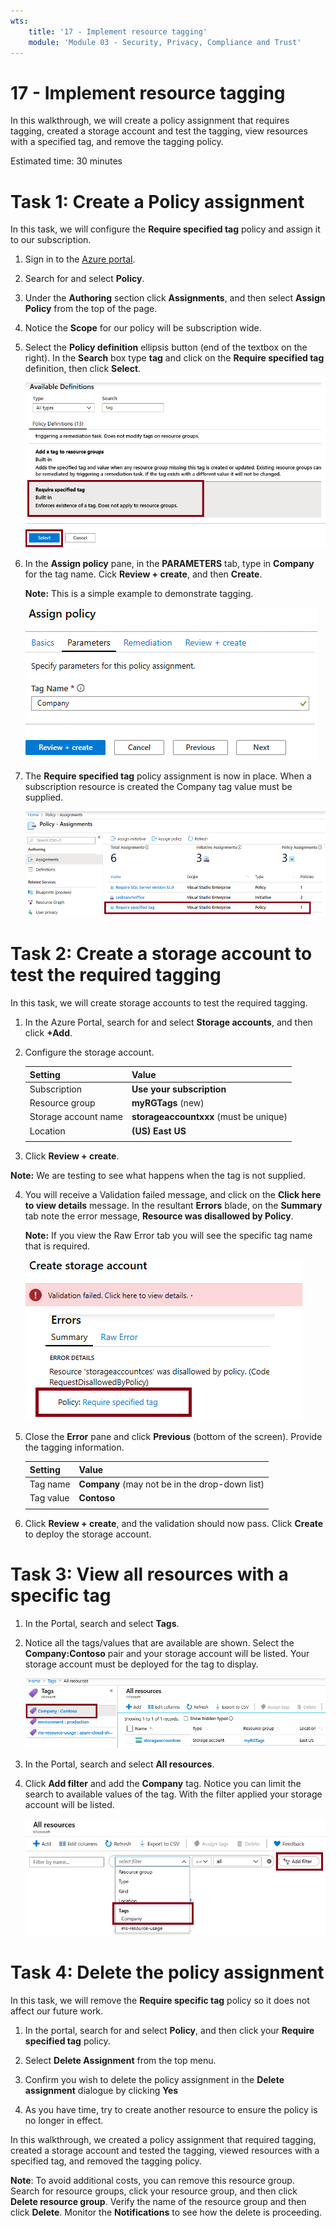 ```yaml
---
wts:
    title: '17 - Implement resource tagging'
    module: 'Module 03 - Security, Privacy, Compliance and Trust'
---
```

# 17 - Implement resource tagging

In this walkthrough, we will create a policy assignment that requires tagging, created a storage account and test the tagging, view resources with a specified tag, and remove the tagging policy.

Estimated time: 30 minutes

# Task 1: Create a Policy assignment

In this task, we will configure the **Require specified tag** policy and assign it to our subscription. 

1. Sign in to the [Azure portal](https://portal.azure.com).

2. Search for and select **Policy**. 

3. Under the **Authoring** section click **Assignments**, and then select **Assign Policy** from the top of the  page.

4. Notice the **Scope** for our policy will be subscription wide. 

5. Select the **Policy definition** ellipsis button (end of the textbox on the right).  In the **Search** box type **tag** and click on the  **Require specified tag** definition, then click **Select**.

   ![Screenshot of Available Definitions pane with Require specified tag selected.](../images/1701.png)

6.  In the **Assign policy** pane, in the **PARAMETERS** tab, type in **Company** for the tag name. Cick **Review + create**, and then **Create**.

    **Note:** This is a simple example to demonstrate tagging. 

    ![Screenshot of Assign policy pane with the Tag name filled out.](../images/1702.png)

7. The **Require specified tag** policy assignment is now in place. When a subscription resource is created the Company tag value must be supplied.

   ![Screenshot of Policy - Assignments pane with the allowed locations assignment highlighted.](../images/1703.png)

# Task 2: Create a storage account to test the required tagging

In this task, we will create storage accounts to test the required tagging. 

1. In the Azure Portal, search for and select **Storage accounts**, and then click **+Add**.

2. Configure the storage account. 

    | Setting | Value | 
    | --- | --- |
    | Subscription | **Use your subscription** |
    | Resource group | **myRGTags** (new) |
    | Storage account name | **storageaccountxxx** (must be unique) |
    | Location | **(US) East US** |
    | | |

3. Click **Review + create**. 

**Note:** We are testing to see what happens when the tag is not supplied. 

4. You will receive a Validation failed message, and click on the **Click here to view details** message. In the resultant **Errors** blade, on the **Summary** tab note the error message, **Resource was disallowed by Policy**.

    **Note:** If you view the Raw Error tab you will see the specific tag name that is required. 

    ![Screenshot of disallowed due to policy error.](../images/1704.png)

5. Close the **Error** pane and click **Previous** (bottom of the screen). Provide the tagging information. 

    | Setting | Value | 
    | --- | --- |
    | Tag name | **Company** (may not be in the drop-down list) |
    | Tag value | **Contoso** |
    | | |

6. Click **Review + create**, and the validation should now pass. Click **Create** to deploy the storage account. 

# Task 3: View all resources with a specific tag

1. In the Portal, search and select **Tags**.

2. Notice all the tags/values that are available are shown. Select the **Company:Contoso** pair and your storage account will be listed. Your storage account must be deployed for the tag to display. 

   ![Screenshot of the Tags with company and contoso selected.](../images/1705.png)

3. In the Portal, search and select **All resources**.

4. Click **Add filter** and add the **Company** tag. Notice you can limit the search to available values of the tag. With the filter applied your storage account will be listed.

    ![Screenshot of the All Resources filter with Company selected.](../images/1706.png)

# Task 4: Delete the policy assignment

In this task, we will remove the **Require specific tag** policy so it does not affect our future work. 

1. In the portal, search for and select **Policy**, and then click your **Require specified tag** policy.

2. Select **Delete Assignment** from the top menu.

3. Confirm you wish to delete the policy assignment in the **Delete assignment** dialogue by clicking **Yes**

5. As you have time, try to create another resource to ensure the policy is no longer in effect.

In this walkthrough, we created a policy assignment that required tagging, created a storage account and tested the tagging, viewed resources with a specified tag, and removed the tagging policy.


**Note**: To avoid additional costs, you can remove this resource group. Search for resource groups, click your resource group, and then click **Delete resource group**. Verify the name of the resource group and then click **Delete**. Monitor the **Notifications** to see how the delete is proceeding.